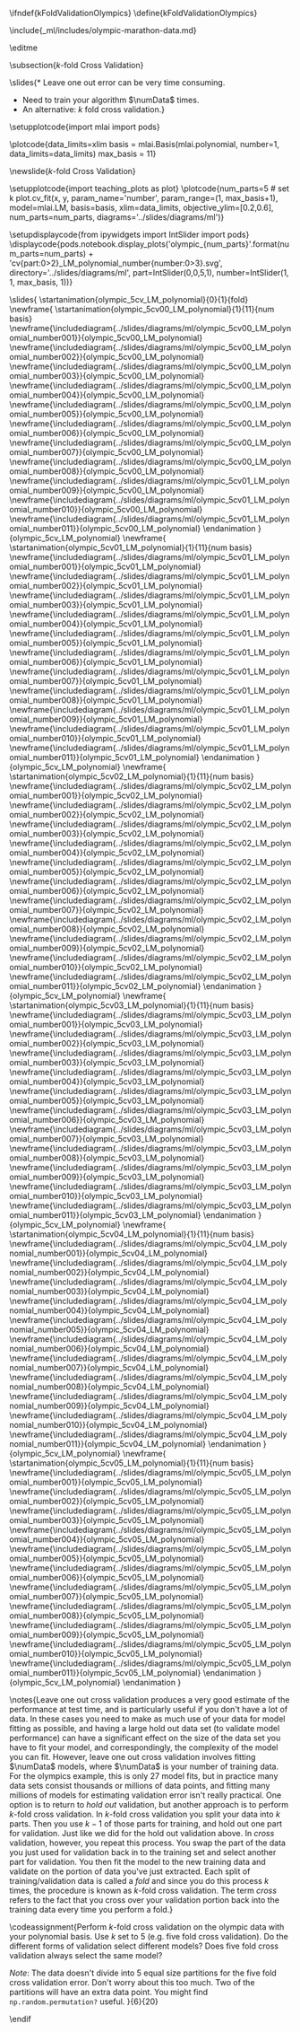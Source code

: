 \ifndef{kFoldValidationOlympics}
\define{kFoldValidationOlympics}

\include{_ml/includes/olympic-marathon-data.md}

\editme

\subsection{$k$-fold Cross Validation}

\slides{* Leave one out error can be very time consuming.
* Need to train your algorithm $\numData$ times.
* An alternative: $k$ fold cross validation.}

\setupplotcode{import mlai
import pods}

\plotcode{data_limits=xlim
basis = mlai.Basis(mlai.polynomial, number=1, data_limits=data_limits)
max_basis = 11}

\newslide{$k$-fold Cross Validation}

\setupplotcode{import teaching_plots as plot}
\plotcode{num_parts=5 # set k
plot.cv_fit(x, y, param_name='number', 
            param_range=(1, max_basis+1),
            model=mlai.LM, 
            basis=basis, 
            xlim=data_limits, 
            objective_ylim=[0.2,0.6], 
            num_parts=num_parts,
            diagrams='../slides/diagrams/ml')}

\setupdisplaycode{from ipywidgets import IntSlider
import pods}
\displaycode{pods.notebook.display_plots('olympic_{num_parts}'.format(num_parts=num_parts) + 'cv{part:0>2}_LM_polynomial_number{number:0>3}.svg', 
                            directory='../slides/diagrams/ml', 
                            part=IntSlider(0,0,5,1),
                            number=IntSlider(1, 1, max_basis, 1))}

\slides{
\startanimation{olympic_5cv_LM_polynomial}{0}{1}{fold}
\newframe{
  \startanimation{olympic_5cv00_LM_polynomial}{1}{11}{num basis}
  \newframe{\includediagram{../slides/diagrams/ml/olympic_5cv00_LM_polynomial_number001}}{olympic_5cv00_LM_polynomial}
  \newframe{\includediagram{../slides/diagrams/ml/olympic_5cv00_LM_polynomial_number002}}{olympic_5cv00_LM_polynomial}
  \newframe{\includediagram{../slides/diagrams/ml/olympic_5cv00_LM_polynomial_number003}}{olympic_5cv00_LM_polynomial}
  \newframe{\includediagram{../slides/diagrams/ml/olympic_5cv00_LM_polynomial_number004}}{olympic_5cv00_LM_polynomial}
  \newframe{\includediagram{../slides/diagrams/ml/olympic_5cv00_LM_polynomial_number005}}{olympic_5cv00_LM_polynomial}
  \newframe{\includediagram{../slides/diagrams/ml/olympic_5cv00_LM_polynomial_number006}}{olympic_5cv00_LM_polynomial}
  \newframe{\includediagram{../slides/diagrams/ml/olympic_5cv00_LM_polynomial_number007}}{olympic_5cv00_LM_polynomial}
  \newframe{\includediagram{../slides/diagrams/ml/olympic_5cv00_LM_polynomial_number008}}{olympic_5cv00_LM_polynomial}
  \newframe{\includediagram{../slides/diagrams/ml/olympic_5cv01_LM_polynomial_number009}}{olympic_5cv00_LM_polynomial}
  \newframe{\includediagram{../slides/diagrams/ml/olympic_5cv01_LM_polynomial_number010}}{olympic_5cv00_LM_polynomial}
  \newframe{\includediagram{../slides/diagrams/ml/olympic_5cv01_LM_polynomial_number011}}{olympic_5cv00_LM_polynomial}
  \endanimation
}{olympic_5cv_LM_polynomial}
\newframe{
  \startanimation{olympic_5cv01_LM_polynomial}{1}{11}{num basis}
  \newframe{\includediagram{../slides/diagrams/ml/olympic_5cv01_LM_polynomial_number001}}{olympic_5cv01_LM_polynomial}
  \newframe{\includediagram{../slides/diagrams/ml/olympic_5cv01_LM_polynomial_number002}}{olympic_5cv01_LM_polynomial}
  \newframe{\includediagram{../slides/diagrams/ml/olympic_5cv01_LM_polynomial_number003}}{olympic_5cv01_LM_polynomial}
  \newframe{\includediagram{../slides/diagrams/ml/olympic_5cv01_LM_polynomial_number004}}{olympic_5cv01_LM_polynomial}
  \newframe{\includediagram{../slides/diagrams/ml/olympic_5cv01_LM_polynomial_number005}}{olympic_5cv01_LM_polynomial}
  \newframe{\includediagram{../slides/diagrams/ml/olympic_5cv01_LM_polynomial_number006}}{olympic_5cv01_LM_polynomial}
  \newframe{\includediagram{../slides/diagrams/ml/olympic_5cv01_LM_polynomial_number007}}{olympic_5cv01_LM_polynomial}
  \newframe{\includediagram{../slides/diagrams/ml/olympic_5cv01_LM_polynomial_number008}}{olympic_5cv01_LM_polynomial}
  \newframe{\includediagram{../slides/diagrams/ml/olympic_5cv01_LM_polynomial_number009}}{olympic_5cv01_LM_polynomial}
  \newframe{\includediagram{../slides/diagrams/ml/olympic_5cv01_LM_polynomial_number010}}{olympic_5cv01_LM_polynomial}
  \newframe{\includediagram{../slides/diagrams/ml/olympic_5cv01_LM_polynomial_number011}}{olympic_5cv01_LM_polynomial}
  \endanimation
}{olympic_5cv_LM_polynomial}
\newframe{
  \startanimation{olympic_5cv02_LM_polynomial}{1}{11}{num basis}
  \newframe{\includediagram{../slides/diagrams/ml/olympic_5cv02_LM_polynomial_number001}}{olympic_5cv02_LM_polynomial}
  \newframe{\includediagram{../slides/diagrams/ml/olympic_5cv02_LM_polynomial_number002}}{olympic_5cv02_LM_polynomial}
  \newframe{\includediagram{../slides/diagrams/ml/olympic_5cv02_LM_polynomial_number003}}{olympic_5cv02_LM_polynomial}
  \newframe{\includediagram{../slides/diagrams/ml/olympic_5cv02_LM_polynomial_number004}}{olympic_5cv02_LM_polynomial}
  \newframe{\includediagram{../slides/diagrams/ml/olympic_5cv02_LM_polynomial_number005}}{olympic_5cv02_LM_polynomial}
  \newframe{\includediagram{../slides/diagrams/ml/olympic_5cv02_LM_polynomial_number006}}{olympic_5cv02_LM_polynomial}
  \newframe{\includediagram{../slides/diagrams/ml/olympic_5cv02_LM_polynomial_number007}}{olympic_5cv02_LM_polynomial}
  \newframe{\includediagram{../slides/diagrams/ml/olympic_5cv02_LM_polynomial_number008}}{olympic_5cv02_LM_polynomial}
  \newframe{\includediagram{../slides/diagrams/ml/olympic_5cv02_LM_polynomial_number009}}{olympic_5cv02_LM_polynomial}
  \newframe{\includediagram{../slides/diagrams/ml/olympic_5cv02_LM_polynomial_number010}}{olympic_5cv02_LM_polynomial}
  \newframe{\includediagram{../slides/diagrams/ml/olympic_5cv02_LM_polynomial_number011}}{olympic_5cv02_LM_polynomial}
  \endanimation
}{olympic_5cv_LM_polynomial}
\newframe{
  \startanimation{olympic_5cv03_LM_polynomial}{1}{11}{num basis}
  \newframe{\includediagram{../slides/diagrams/ml/olympic_5cv03_LM_polynomial_number001}}{olympic_5cv03_LM_polynomial}
  \newframe{\includediagram{../slides/diagrams/ml/olympic_5cv03_LM_polynomial_number002}}{olympic_5cv03_LM_polynomial}
  \newframe{\includediagram{../slides/diagrams/ml/olympic_5cv03_LM_polynomial_number003}}{olympic_5cv03_LM_polynomial}
  \newframe{\includediagram{../slides/diagrams/ml/olympic_5cv03_LM_polynomial_number004}}{olympic_5cv03_LM_polynomial}
  \newframe{\includediagram{../slides/diagrams/ml/olympic_5cv03_LM_polynomial_number005}}{olympic_5cv03_LM_polynomial}
  \newframe{\includediagram{../slides/diagrams/ml/olympic_5cv03_LM_polynomial_number006}}{olympic_5cv03_LM_polynomial}
  \newframe{\includediagram{../slides/diagrams/ml/olympic_5cv03_LM_polynomial_number007}}{olympic_5cv03_LM_polynomial}
  \newframe{\includediagram{../slides/diagrams/ml/olympic_5cv03_LM_polynomial_number008}}{olympic_5cv03_LM_polynomial}
  \newframe{\includediagram{../slides/diagrams/ml/olympic_5cv03_LM_polynomial_number009}}{olympic_5cv03_LM_polynomial}
  \newframe{\includediagram{../slides/diagrams/ml/olympic_5cv03_LM_polynomial_number010}}{olympic_5cv03_LM_polynomial}
  \newframe{\includediagram{../slides/diagrams/ml/olympic_5cv03_LM_polynomial_number011}}{olympic_5cv03_LM_polynomial}
  \endanimation
}{olympic_5cv_LM_polynomial}
\newframe{
  \startanimation{olympic_5cv04_LM_polynomial}{1}{11}{num basis}
  \newframe{\includediagram{../slides/diagrams/ml/olympic_5cv04_LM_polynomial_number001}}{olympic_5cv04_LM_polynomial}
  \newframe{\includediagram{../slides/diagrams/ml/olympic_5cv04_LM_polynomial_number002}}{olympic_5cv04_LM_polynomial}
  \newframe{\includediagram{../slides/diagrams/ml/olympic_5cv04_LM_polynomial_number003}}{olympic_5cv04_LM_polynomial}
  \newframe{\includediagram{../slides/diagrams/ml/olympic_5cv04_LM_polynomial_number004}}{olympic_5cv04_LM_polynomial}
  \newframe{\includediagram{../slides/diagrams/ml/olympic_5cv04_LM_polynomial_number005}}{olympic_5cv04_LM_polynomial}
  \newframe{\includediagram{../slides/diagrams/ml/olympic_5cv04_LM_polynomial_number006}}{olympic_5cv04_LM_polynomial}
  \newframe{\includediagram{../slides/diagrams/ml/olympic_5cv04_LM_polynomial_number007}}{olympic_5cv04_LM_polynomial}
  \newframe{\includediagram{../slides/diagrams/ml/olympic_5cv04_LM_polynomial_number008}}{olympic_5cv04_LM_polynomial}
  \newframe{\includediagram{../slides/diagrams/ml/olympic_5cv04_LM_polynomial_number009}}{olympic_5cv04_LM_polynomial}
  \newframe{\includediagram{../slides/diagrams/ml/olympic_5cv04_LM_polynomial_number010}}{olympic_5cv04_LM_polynomial}
  \newframe{\includediagram{../slides/diagrams/ml/olympic_5cv04_LM_polynomial_number011}}{olympic_5cv04_LM_polynomial}
  \endanimation
}{olympic_5cv_LM_polynomial}
\newframe{
  \startanimation{olympic_5cv05_LM_polynomial}{1}{11}{num basis}
  \newframe{\includediagram{../slides/diagrams/ml/olympic_5cv05_LM_polynomial_number001}}{olympic_5cv05_LM_polynomial}
  \newframe{\includediagram{../slides/diagrams/ml/olympic_5cv05_LM_polynomial_number002}}{olympic_5cv05_LM_polynomial}
  \newframe{\includediagram{../slides/diagrams/ml/olympic_5cv05_LM_polynomial_number003}}{olympic_5cv05_LM_polynomial}
  \newframe{\includediagram{../slides/diagrams/ml/olympic_5cv05_LM_polynomial_number004}}{olympic_5cv05_LM_polynomial}
  \newframe{\includediagram{../slides/diagrams/ml/olympic_5cv05_LM_polynomial_number005}}{olympic_5cv05_LM_polynomial}
  \newframe{\includediagram{../slides/diagrams/ml/olympic_5cv05_LM_polynomial_number006}}{olympic_5cv05_LM_polynomial}
  \newframe{\includediagram{../slides/diagrams/ml/olympic_5cv05_LM_polynomial_number007}}{olympic_5cv05_LM_polynomial}
  \newframe{\includediagram{../slides/diagrams/ml/olympic_5cv05_LM_polynomial_number008}}{olympic_5cv05_LM_polynomial}
  \newframe{\includediagram{../slides/diagrams/ml/olympic_5cv05_LM_polynomial_number009}}{olympic_5cv05_LM_polynomial}
  \newframe{\includediagram{../slides/diagrams/ml/olympic_5cv05_LM_polynomial_number010}}{olympic_5cv05_LM_polynomial}
  \newframe{\includediagram{../slides/diagrams/ml/olympic_5cv05_LM_polynomial_number011}}{olympic_5cv05_LM_polynomial}
  \endanimation
}{olympic_5cv_LM_polynomial}
\endanimation
}

\notes{Leave one out cross validation produces a very good estimate of the performance at test time, and is particularly useful if you don't have a lot of data. In these cases you need to make as much use of your data for model fitting as possible, and having a large hold out data set (to validate model performance) can have a significant effect on the size of the data set you have to fit your model, and correspondingly, the complexity of the model you can fit. However, leave one out cross validation involves fitting $\numData$ models, where $\numData$ is your number of training data. For the olympics example, this is only 27 model fits, but in practice many data sets consist thousands or millions of data points, and fitting many millions of models for estimating validation error isn't really practical. One option is to return to *hold out* validation, but another approach is to perform $k$-fold cross validation. In $k$-fold cross validation you split your data into $k$ parts. Then you use $k-1$ of those parts for training, and hold out one part for validation. Just like we did for the hold out validation above. In *cross* validation, however, you repeat this process. You swap the part of the data you just used for validation back in to the training set and select another part for validation. You then fit the model to the new training data and validate on the portion of data you've just extracted. Each split of training/validation data is called a *fold* and since you do this process $k$ times, the procedure is known as $k$-fold cross validation. The term *cross* refers to the fact that you cross over your validation portion back into the training data every time you perform a fold.}

\codeassignment{Perform $k$-fold cross validation on the olympic data
with your polynomial basis. Use $k$ set to 5 (e.g. five fold cross validation).
Do the different forms of validation select different models? Does five fold
cross validation always select the same model?

*Note*: The data doesn't divide into 5 equal size partitions for the five fold
cross validation error. Don't worry about this too much. Two of the partitions
will have an extra data point. You might find `np.random.permutation?` useful.
}{6}{20}

\endif

